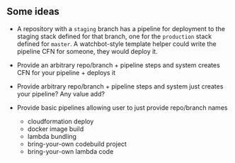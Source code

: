 ## Some ideas

- A repository with a `staging` branch has a pipeline for deployment to the staging stack defined for that branch, one for the `production` stack defined for `master`. A watchbot-style template helper could write the pipeline CFN for someone, they would deploy it.

- Provide an arbitrary repo/branch + pipeline steps and system creates CFN for your pipeline + deploys it

- Provide arbitrary repo/branch + pipeline steps and system just creates your pipeline? Any value add?

- Provide basic pipelines allowing user to just provide repo/branch names
  - cloudformation deploy
  - docker image build
  - lambda bundling
  - bring-your-own codebuild project
  - bring-your-own lambda code
